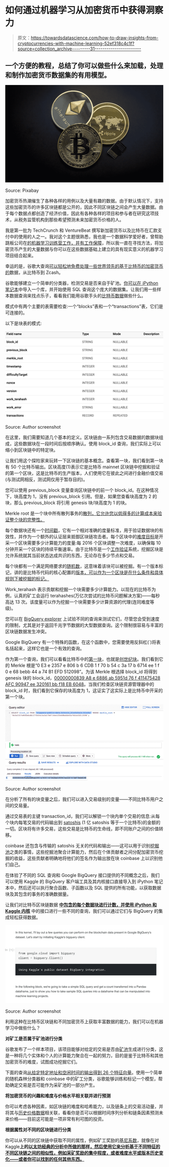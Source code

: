 # 如何通过机器学习从加密货币中获得洞察力

> 原文：<https://towardsdatascience.com/how-to-draw-insights-from-cryptocurrencies-with-machine-learning-52ef318c4c1f?source=collection_archive---------31----------------------->

## 一个方便的教程，总结了你可以做些什么来加载，处理和制作加密货币数据集的有用模型。

![](img/8a25761e5119c23237f10e68ba8c925f.png)

Source: Pixabay

加密货币热潮催生了各种各样的用例以及大量有趣的数据。由于默认情况下，支持这些加密货币的许多区块链都是公开的，因此不同区块链之间会产生大量数据。由于每个数据点都创造了经济价值，因此有各种各样的项目和参与者在研究这项技术，从税务监管机构到那些希望预测未来加密货币价格的人。

我是第一批为 TechCrunch 和 VentureBeat 撰写新加密货币以及比特币在汇款支付中的使用的人之一。我对这个主题很熟悉，我也是一个数据科学爱好者，曾帮助跳板公司在[的机器学习训练营工作，并有工作保障](https://www.springboard.com/workshops/ai-machine-learning-career-track/)，所以我一直在寻找方法，将加密货币产生的大量数据与你可以在这些数据基础上建立的具有现实意义的机器学习项目结合起来。

幸运的是，谷歌大查询[可以轻松地免费处理一些世界领先的基于比特币的加密货币的](https://cloud.google.com/blog/products/data-analytics/introducing-six-new-cryptocurrencies-in-bigquery-public-datasets-and-how-to-analyze-them)数据，从比特币到 Zcash。

谷歌能够建立一个简单的分类器，检测交易是否来自于矿池。[你可以在 iPython 笔记本](https://www.kaggle.com/wprice/bitcoin-mining-pool-classifier)中导入一个库，并开始使用 SQL 查询这个庞大的数据集。让我们用一些样本数据查询来找点乐子，看看我们能用谷歌手头的[比特币数据](https://console.cloud.google.com/bigquery?p=bigquery-public-data&d=crypto_bitcoin&page=dataset&pli=1)做些什么。

模式中有两个主要的表需要检查:一个“blocks”表和一个“transactions”表，它们是可连接的。

以下是块表的模式:

![](img/fc957ccf1aba36791fe0482c7e2a6d69.png)

Source: Author screenshot

在这里，我们需要知道几个基本的定义。区块链由一系列包含交易数据的数据块组成，这些数据块在一段时间后按顺序确认。使用 block_id 查询，我们实际上可以缩小到区块链中的特定块。

让我们用这个探险家来玩转一下区块链的基本概念。查看第一块，我们看到第一块有 50 个比特币输出。区块高度(1)表示它是比特币 mainnet 区块链中挖掘和验证的第一个区块，这是比特币的生产版本，人们使用它在彼此之间进行金融价值交易(与测试网相反，测试网仅用于暂存目的)。

您可以使用 previous_block 变量查询区块链中的前一个 block_id。在这种情况下，块高度为 1，没有 previous_block 引用。但是，如果您查看块高度为 2 的块，那么 previous_block 将引用 genesis 块/块高度为 1 的块。

Merkle root 是一个块中所有散列事务的[散列，它允许您以低得多的计算成本来验证整个块的完整性。](https://bitcoin.stackexchange.com/questions/10479/what-is-the-merkle-root)

每个数据块还有一个[时间戳](https://en.bitcoin.it/wiki/Block_timestamp)，它有一个相对准确的度量标准，用于验证数据块的有效性，并作为一个额外的认证层来抵御区块链攻击者。每个区块中的[难度目标](https://en.bitcoin.it/wiki/Difficulty)是开采一个区块需要多少计算能力的度量:每 2016 个区块调整一次难度，以确保每 10 分钟开采一个区块的持续平衡速率。由于比特币是一个[工作验证](https://en.wikipedia.org/wiki/Proof_of_work)系统，挖掘区块是允许系统就其当前状态达成共识的东西，无论存在多少节点和交易。

每个块都有一个满足网络要求的[随机数](https://en.bitcoin.it/wiki/Nonce)，这意味着该块可以被挖掘。有一个版本标记，讲的是比特币代码的核心配置的[版本，可以作为一个区块是在什么条件和具体规则下被挖掘的标记。](https://bitcoin.org/en/version-history)

Work_terahash 表示贡献和挖掘一个块需要多少计算能力。以现在的比特币为例，认真的矿工会运行 terahashes(万亿次尝试的比特币问题解决方案)——每秒高达 13 次。该度量可以作为挖掘一个块需要多少计算资源的代理(连同难度等级)。

您可以在 [BigQuery explorer](https://console.cloud.google.com/bigquery?) 上试验不同的查询来测试它们，尽管您会受到速度的限制，尤其是对于返回千兆字节数据的大型数据查询。这个限制很容易与丰富的区块链数据发生冲突。

Google BigQuery 有一个特殊的函数，在这个函数中，您需要使用反斜杠(`)将表名括起来，这样它也是一个有效的查询。

作为第一个查询，我们可以看看比特币中的[第一块](https://www.blockchain.com/btc/block-height/1)，也就是[创世纪块](https://en.bitcoin.it/wiki/Genesis_block)。我们看到它的 Merkle 根是“0 E3 e 2357 e 806 b 6 CDB 1 f 70 b 54 c 3a 17 b 6714 ee 1 f 0 e 68 bebb 44 a 74 B1 EFD 512098”。为该 Merkle 根选择 block_id 将得到 genesis 块的 block_id，[00000000839 A8 e 6886 ab 5951d 76 f 411475428 AFC 90947 ee 320161 bb f18 EB 6048](https://www.blockchain.com/btc/block/00000000839a8e6886ab5951d76f411475428afc90947ee320161bbf18eb6048)。当我们检查区块链资源管理器中的 block_id 时，我们看到它保存的块高度为 1，这证实了这实际上是比特币中开采的第一个块。

![](img/359200336d022fcfdb30bd55f0745cf4.png)

Source: Author screenshot

在分析了所有的块变量之后，我们可以进入交易级别的变量——不同比特币用户之间的交易量。

通过交易表的主键 transaction_id，我们可以解锁一个块内单个交易的信息:从每个块内每笔交易的代码输出到 [satoshis](https://www.investopedia.com/terms/s/satoshi.asp) (1 亿 satoshis 等于一个比特币)的金额的一切。区块将有许多交易，这些交易是比特币的生命线，即不同账户之间的价值转移。

coinbase 还包含与传输的 satoshis 无关的代码和输出——这可以用于识别[挖掘池](https://en.wikipedia.org/wiki/Mining_pool)之类的事情，这些挖掘池聚合计算能力，然后在个体贡献者之间分配加密货币挖掘的收益，这些贡献者明确地将他们的签名作为输出放在块 coinbase 上以识别他们自己。

在体验了不同的 SQL 查询和 Google BigQuery 接口提供的不同概念之后，我们可以使用 Kaggle 的 BigQuery 客户端工具及其内核接口直接导入到 iPython 笔记本中，然后还可以执行聚合函数、子函数以及 SQL 提供的所有功能，以获取数据块及其包含的事务的准确数据量。

让我们对比特币区块链数据 [**中包含的每个数据块进行计数，并使用 iPython 和 Kaggle 内核**](https://www.kaggle.com/rogerdata/crypto-tutorial-for-towards-data-science?scriptVersionId=19801402) 中的接口进行一些不同的查询，我们可以通过它们与 BigQuery 的集成轻松获得数据。

![](img/5d68545c7c0ff92457d8651ea1c87c47.png)

Source: Author screenshot

利用这种在比特币区块链和不同加密货币上获取丰富数据的能力，我们可以在机器学习中做些什么？

**对矿工是否属于矿池进行分类**

谷歌发布了一个样本项目，该项目能够对给定的交易是否由[矿池](https://en.wikipedia.org/wiki/Mining_pool)生成进行分类，这是一种将几个实体和个人的计算能力聚合在一起的努力，目的是鉴于比特币和其他加密货币的难度，试图成功挖掘它们。

下面的查询[从给定特定地址和空闲时间的输出得到 26 个特征向量](https://gist.github.com/allenday/16cf63fb6b3ed59b78903b2d414fe75b)。使用一个简单的随机森林分类器和 coinbase 中的矿工分类，谷歌能够训练和标记一个模型，帮助确定交易是否可能作为采矿池的一部分产生。

**将加密货币的兴趣和难度与价格水平相关联并进行预测**

你可以考虑各种因素，如区块链的难度和哈希能力，以及链条上的交易活动量，并将其与[历史价格数据](https://coinmarketcap.com/)相关联，看看你是否可以根据时间序列分析和链条因素预测未来价格——目前这可能是一项非常有利可图的投资。

**根据属性对不同的区块链进行分类**

你可以从不同的区块链中获取不同的属性，例如矿工奖励的[基尼系数](https://en.wikipedia.org/wiki/Gini_coefficient)，就像在对 Kaggle**上的[以太坊经典的分析中所做的那样，然后使用它来分析基于不同特征的不同区块链之间的相似性，例如采矿奖励的集中程度，或者难度水平或版本历史变化——或者你可以找到的任何其他东西。](https://www.kaggle.com/yazanator/analyzing-ethereum-classic-via-google-bigquery)**